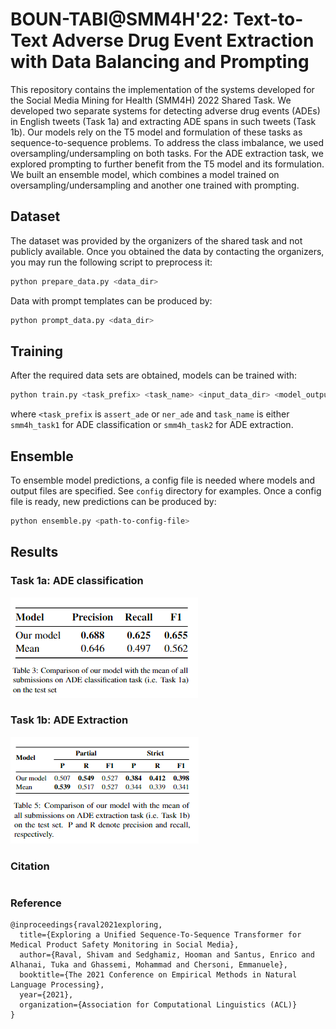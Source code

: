 # BOUN-TABI@SMM4H'22: Text-to-Text Adverse Drug Event Extraction with Data Balancing and Prompting

This repository contains the implementation of the systems developed for the Social Media Mining for Health (SMM4H) 2022 Shared Task. We developed two separate systems for detecting adverse drug events (ADEs) in English tweets (Task 1a) and extracting ADE spans in such tweets (Task 1b). Our models rely on the T5 model and formulation of these tasks as sequence-to-sequence problems. To address the class imbalance, we used oversampling/undersampling on both tasks. For the ADE extraction task, we explored prompting to further benefit from the T5 model and its formulation. We built an ensemble model, which combines a model trained on oversampling/undersampling and another one trained with prompting. 

## Dataset

The dataset was provided by the organizers of the shared task and not publicly available. Once you obtained the data by contacting the organizers, you may run the following script to preprocess it:



```bash
python prepare_data.py <data_dir> 
```

Data with prompt templates can be produced by:

```bash
python prompt_data.py <data_dir> 
```

## Training

After the required data sets are obtained, models can be trained with:

```bash
python train.py <task_prefix> <task_name> <input_data_dir> <model_output_dir>
```

where `<task_prefix` is `assert_ade` or `ner_ade` and `task_name` is either `smm4h_task1` for ADE classification or `smm4h_task2` for ADE extraction. 

## Ensemble

To ensemble model predictions, a config file is needed where models and output files are specified. See `config` directory for examples. Once a config file is ready, new predictions can be produced by:  

```bash
python ensemble.py <path-to-config-file>
```

## Results

### Task 1a: ADE classification

![1659130206059](result_task1a.png)

### Task 1b: ADE Extraction

![1659130253964](result_task1b.png)

### Citation

```

```

### Reference

```
@inproceedings{raval2021exploring,
  title={Exploring a Unified Sequence-To-Sequence Transformer for Medical Product Safety Monitoring in Social Media},
  author={Raval, Shivam and Sedghamiz, Hooman and Santus, Enrico and Alhanai, Tuka and Ghassemi, Mohammad and Chersoni, Emmanuele},
  booktitle={The 2021 Conference on Empirical Methods in Natural Language Processing},
  year={2021},
  organization={Association for Computational Linguistics (ACL)}
}
```

